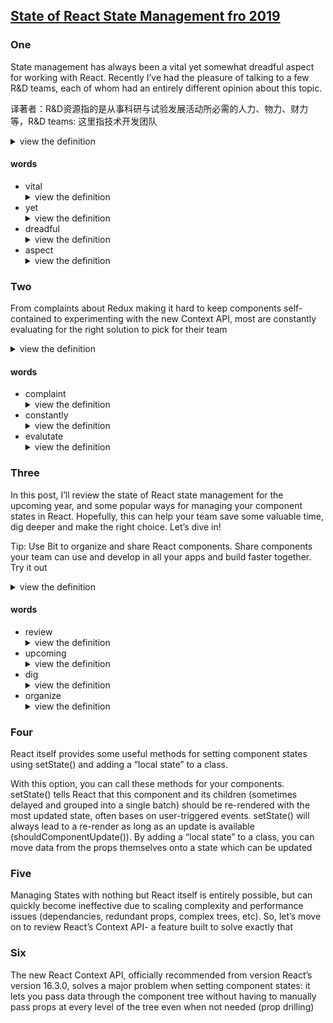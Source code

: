 ## [State of React State Management fro 2019](https://blog.bitsrc.io/state-of-react-state-management-in-2019-779647206bbc)

### One

State management has always been a vital yet somewhat dreadful aspect for working with React. Recently I’ve had the pleasure of talking to a few R&D teams, each of whom had an entirely different opinion about this topic.   

译著者：R&D资源指的是从事科研与试验发展活动所必需的人力、物力、财力等，R&D teams: 这里指技术开发团队

<details>
  <summary>view the definition</summary>
  使用`React`开发，状态管理总是一个至关重要但是还让人有些畏惧的方面。最近我有辛和一些开发团队谈论这个问题，关于这个话题他们每个人有完全不同的看法。

  ![pleasure](./screenshots/01_pleasure.png)
</details>

#### words
* vital
  <details>
    <summary>view the definition</summary>
    英 [ˈvaɪtl]  adj. 维持生命所必需的；至关重要的；生机勃勃的
  </details>
* yet
  <details>
    <summary>view the definition</summary>
    英 [jet]  adv. 但是；还；已经；又，再 conj. 然而，但是
  </details>
* dreadful
  <details>
    <summary>view the definition</summary>
    英 [ˈdredfl]  adj. 可怕的；糟糕的
  </details>
* aspect
  <details>
    <summary>view the definition</summary>
    英 [ˈæspekt]   n. 方面；方向；形式
  </details>
### Two
From complaints about Redux making it hard to keep components self-contained to experimenting with the new Context API, most are constantly evaluating for the right solution to pick for their team
<details>
  <summary>view the definition</summary>
  从关于`Redux`使组件难以维护独立状态的抱怨到尝试新的`Context API`，大多数的人都在不断的评估来为他们的团队选择合适的解决方案。
</details>

#### words
* complaint
  <details>
    <summary>view the definition</summary>
    英 [kəmˈpleɪnt]  n. 抱怨，控诉；委屈，怨言
  </details>
* constantly
  <details>
    <summary>view the definition</summary>
    英 [ˈkɒnstəntli] adv. 不断地，时常的
  </details>
* evalutate
  <details>
    <summary>view the definition</summary>
    英 [ɪˈvæljueɪt]  vt. 评价；求...的值（或数）
  </details>

### Three
In this post, I’ll review the state of React state management for the upcoming year, and some popular ways for managing your component states in React. Hopefully, this can help your team save some valuable time, dig deeper and make the right choice. Let’s dive in!

Tip: Use Bit to organize and share React components. Share components your team can use and develop in all your apps and build faster together. Try it out
<details>
  <summary>view the definition</summary>
  在这篇文章中，我将会回顾最近一年中的`React`状态管理，以及一些流行的管理`React`组件中状态的方法。希望这件事能帮助你的团队节省一些有价值的时间，深挖技术并作出正确的选择。让我们继续深入！

  提示： 使用`Bit`来进行`React`组件的组织和分享。为你的团队分享组件并且一起在你们所有的开发应用中使用组件来更快的构建应用。试试看。
</details>

#### words
* review
  <details>
    <summary>view the definition</summary>
    英 [rɪˈvju:] n. 复习；回顾；审核；评论
  </details>
* upcoming
  <details>
    <summary>view the definition</summary>
    英 [ˈʌpkʌmɪŋ] adj. 即将到来的，即将出现的
  </details>
* dig
  <details>
    <summary>view the definition</summary>
    英 [dɪg] vt. 挖掘；探究
  </details>
* organize
  <details>
    <summary>view the definition</summary>
    英 [ˈɔ:gənaɪz] v. 组织；安排；规划
  </details>

### Four
React itself provides some useful methods for setting component states using setState() and adding a “local state” to a class.

With this option, you can call these methods for your components. setState() tells React that this component and its children (sometimes delayed and grouped into a single batch) should be re-rendered with the most updated state, often bases on user-triggered events. setState() will always lead to a re-render as long as an update is available (shouldComponentUpdate()). By adding a “local state” to a class, you can move data from the props themselves onto a state which can be updated

### Five
Managing States with nothing but React itself is entirely possible, but can quickly become ineffective due to scaling complexity and performance issues (dependancies, redundant props, complex trees, etc). So, let’s move on to review React’s Context API- a feature built to solve exactly that

### Six
The new React Context API, officially recommended from version React’s version 16.3.0, solves a major problem when setting component states: it lets you pass data through the component tree without having to manually pass props at every level of the tree even when not needed (prop drilling)
